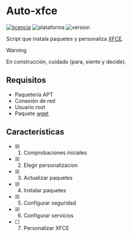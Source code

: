 # Auto-xfce
[![licencia](https://img.shields.io/github/license/AlexGracia/Auto-xfce?label=licencia&logo=Open-Access&style=flat-square)](LICENSE.md)
![plataforma](https://img.shields.io/badge/plataforma-linux-%23FCC624?style=flat-square&logo=linux)
![version](https://img.shields.io/badge/%E2%9A%A0%EF%B8%8F%20version-0.4.0-%23FCC624?style=flat-square)

Script que instala paquetes y personaliza [XFCE](https://www.xfce.org/).

> [!WARNING]
> En construcción, cuidado (para, siente y decide).

## Requisitos
- Paquetería APT
- Conexión de red
- Usuario root
- Paquete [wget](https://www.gnu.org/software/wget/)

## Características
- [x] 1. Comprobaciones iniciales
- [x] 2. Elegir personalizacion
- [x] 3. Actualizar paquetes
- [x] 4. Instalar paquetes
- [x] 5. Configurar seguridad
- [x] 6. Configurar servicios
- [ ] 7. Personalizar XFCE
